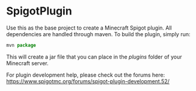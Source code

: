 # SpigotPlugin

Use this as the base project to create a Minecraft Spigot plugin. All dependencies are handled through maven. To build the plugin, simply run:

```js
mvn package
```
This will create a jar file that you can place in the *plugins* folder of your Minecraft server.

For plugin development help, please check out the forums here: https://www.spigotmc.org/forums/spigot-plugin-development.52/
